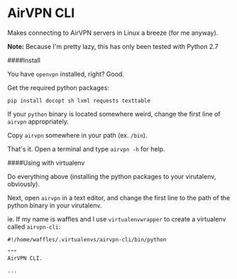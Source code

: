 AirVPN CLI
===========

Makes connecting to AirVPN servers in Linux a breeze (for me anyway).


**Note:** Because I'm pretty lazy, this has only been tested with Python 2.7


####Install

You have `openvpn` installed, right? Good.

Get the required python packages:

```shell
pip install docopt sh lxml requests texttable
```

If your `python` binary is located somewhere weird, change the first line of `airvpn` appropriately. 

Copy `airvpn` somewhere in your path (ex. `/bin`).


That's it. Open a terminal and type `airvpn -h` for help.


####Using with virtualenv

Do everything above (installing the python packages to your virutalenv, obviously). 

Next, open `airvpn` in a text editor, and change the first line 
to the path of the python binary in your virutalenv. 

ie. If my name is waffles and I use `virtualenvwrapper` to create a virtualenv called `airvpn-cli`:

```shell
#!/home/waffles/.virtualenvs/airvpn-cli/bin/python

"""
AirVPN CLI.

...
```

####
